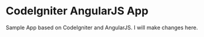 CodeIgniter AngularJS App
=========================

Sample App based on CodeIgniter and AngularJS.
I will make changes here.
